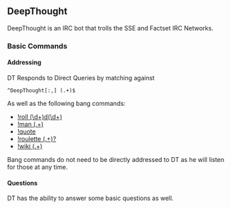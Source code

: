 ## DeepThought

DeepThought is an IRC bot that trolls the SSE and Factset IRC Networks.

### Basic Commands

#### Addressing

DT Responds to Direct Queries by matching against

    ^DeepThought[:,] (.+)$ 

As well as the following bang commands:

-   [!roll (\\d+)d(\\d+)](/dev/DeepThought/dice)
-   [!man (.+)](/dev/DeepThought/man)
-   [!quote](/dev/DeepThought/quoting)
-   [!roulette (.+)?](/dev/DeepThought/roulette)
-   [!wiki (.+)](/dev/DeepThought/wiki)

Bang commands do not need to be directly addressed to DT as he will listen for those at any time.

#### Questions

DT has the ability to answer some basic questions as well.
